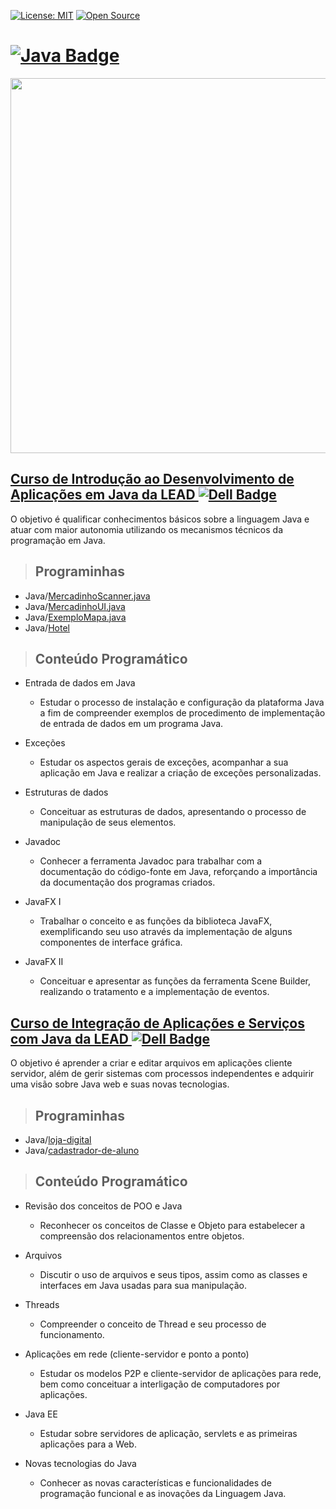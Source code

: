 [![License: MIT](https://img.shields.io/badge/License-MIT-yellow.svg)](https://opensource.org/licenses/MIT)
[![Open Source](https://badges.frapsoft.com/os/v1/open-source.svg?v=103)](https://opensource.org/)

# **[![Java Badge](https://img.shields.io/badge/Java-ED8B00?style=flat-square&logo=java&logoColor=white&link=https://www.java.com/)](https://www.java.com/)**

[<img src="https://cdn.leadfortaleza.com.br/portal/dal/gallery/introducao-desenvolvimento-%20aplica%C3%A7%CE%A3es-java.svg" width="700" height="600" />](https://leadfortaleza.com.br/dal/courses/introducao-desenvolvimento-aplicacoes-java)

## [**Curso de Introdução ao Desenvolvimento de Aplicações em Java da LEAD ![Dell Badge](https://img.shields.io/badge/Dell-007DB8?style=flat-square&logo=Dell&logoColor=white)**](https://leadfortaleza.com.br/dal/courses/introducao-desenvolvimento-aplicacoes-java)

O objetivo é qualificar conhecimentos básicos sobre a linguagem Java e atuar com maior autonomia utilizando os mecanismos técnicos da programação em Java.

> ## Programinhas

* Java/[MercadinhoScanner.java](https://github.com/JonatasFontele/introducao-ao-desenvolvimento-de-aplicacoes-em-java-lead-dell/blob/main/Java/MercadinhoScanner.java)
* Java/[MercadinhoUI.java](https://github.com/JonatasFontele/introducao-ao-desenvolvimento-de-aplicacoes-em-java-lead-dell/blob/main/Java/MercadinhoUI.java)
* Java/[ExemploMapa.java](https://github.com/JonatasFontele/introducao-ao-desenvolvimento-de-aplicacoes-em-java-lead-dell/blob/main/Java/ExemploMapa.java)
* Java/[Hotel](https://github.com/JonatasFontele/introducao-ao-desenvolvimento-de-aplicacoes-em-java-lead-dell/tree/main/Java/Hotel)

> ## Conteúdo Programático

* Entrada de dados em Java
  * Estudar o processo de instalação e configuração da plataforma Java a fim de compreender exemplos de procedimento de implementação de entrada de dados em um programa Java.

* Exceções
  * Estudar os aspectos gerais de exceções, acompanhar a sua aplicação em Java e realizar a criação de exceções personalizadas.

* Estruturas de dados
  * Conceituar as estruturas de dados, apresentando o processo de manipulação de seus elementos.

* Javadoc
  * Conhecer a ferramenta Javadoc para trabalhar com a documentação do código-fonte em Java, reforçando a importância da documentação dos programas criados.

* JavaFX I
  * Trabalhar o conceito e as funções da biblioteca JavaFX, exemplificando seu uso através da implementação de alguns componentes de interface gráfica.

* JavaFX II
  * Conceituar e apresentar as funções da ferramenta Scene Builder, realizando o tratamento e a implementação de eventos.

## [**Curso de Integração de Aplicações e Serviços com Java da LEAD ![Dell Badge](https://img.shields.io/badge/Dell-007DB8?style=flat-square&logo=Dell&logoColor=white)**](https://leadfortaleza.com.br/dal/courses/integracao-aplicacoes-servicos-java)

O objetivo é aprender a criar e editar arquivos em aplicações cliente servidor, além de gerir sistemas com processos independentes e adquirir uma visão sobre Java web e suas novas tecnologias.

> ## Programinhas

* Java/[loja-digital](https://github.com/JonatasFontele/introducao-ao-desenvolvimento-de-aplicacoes-em-java-lead-dell/tree/main/Java/loja-digital/src/br/dell)
* Java/[cadastrador-de-aluno](https://github.com/JonatasFontele/introducao-ao-desenvolvimento-de-aplicacoes-em-java-lead-dell/tree/main/Java/cadastrador-de-aluno/src/br/dell)

> ## Conteúdo Programático

* Revisão dos conceitos de POO e Java
  * Reconhecer os conceitos de Classe e Objeto para estabelecer a compreensão dos relacionamentos entre objetos.

* Arquivos
  * Discutir o uso de arquivos e seus tipos, assim como as classes e interfaces em Java usadas para sua manipulação.

* Threads
  * Compreender o conceito de Thread e seu processo de funcionamento.

* Aplicações em rede (cliente-servidor e ponto a ponto)
  * Estudar os modelos P2P e cliente-servidor de aplicações para rede, bem como conceituar a interligação de computadores por aplicações.

* Java EE
  * Estudar sobre servidores de aplicação, servlets e as primeiras aplicações para a Web.

* Novas tecnologias do Java
  * Conhecer as novas características e funcionalidades de programação funcional e as inovações da Linguagem Java.
